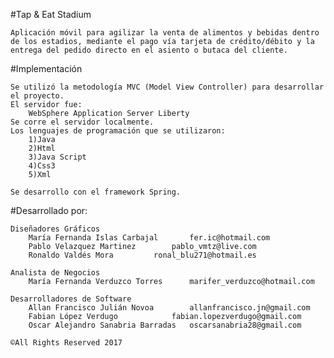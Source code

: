 #Tap & Eat Stadium
	
	Aplicación móvil para agilizar la venta de alimentos y bebidas dentro de los estadios, mediante el pago vía tarjeta de crédito/débito y la entrega del pedido directo en el asiento o butaca del cliente.

#Implementación

	Se utilizó la metodología MVC (Model View Controller) para desarrollar el proyecto.
	El servidor fue:
		WebSphere Application Server Liberty
	Se corre el servidor localmente.
	Los lenguajes de programación que se utilizaron:
		1)Java
		2)Html
		3)Java Script
		4)Css3
		5)Xml

	Se desarrollo con el framework Spring.
	
#Desarrollado por:

	Diseñadores Gráficos
		María Fernanda Islas Carbajal 		fer.ic@hotmail.com
		Pablo Velazquez Martinez		pablo_vmtz@live.com
		Ronaldo Valdés Mora			ronal_blu271@hotmail.es

	Analista de Negocios	
		María Fernanda Verduzco Torres 		marifer_verduzco@hotmail.com

	Desarrolladores de Software	
		Allan Francisco Julián Novoa		allanfrancisco.jn@gmail.com
		Fabian López Verdugo			fabian.lopezverdugo@gmail.com
		Oscar Alejandro Sanabria Barradas	oscarsanabria28@gmail.com

	©All Rights Reserved 2017

